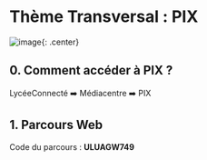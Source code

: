# Thème Transversal : PIX

![image](data/ban.jpg){: .center}

## 0. Comment accéder à PIX ?
LycéeConnecté ➡️ Médiacentre ➡️ PIX

## 1. Parcours Web
Code du parcours : **ULUAGW749**
